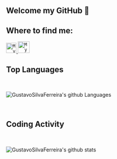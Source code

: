 ## Welcome my GitHub 👋

## Where to find me:

<a href="https://www.linkedin.com/in/gustavo-s-ferreira/" target="_blank">
  <code><img alt="My linkedin" width="28" src="https://cdn-icons.flaticon.com/png/512/3536/premium/3536505.png?token=exp=1647613827~hmac=df19595671d5af900e3e17d182745431" /></code>
</a>

<a href="mailto:guto7626@hotmail.com">
  <code><img alt="My e-mail" width="32" src="https://cdn-icons-png.flaticon.com/512/4698/4698190.png" /></code>
</a>

<br/>

## Top Languages

<br/>
<p>
  <img src="https://github-readme-stats.vercel.app/api/top-langs/?username=GustavoSilvaFerreira&theme=blue-green" alt="GustavoSilvaFerreira's github Languages" />
</p>

<br/>

## Coding Activity

<br/>

<p>
  <img src="https://github-readme-stats.vercel.app/api?username=GustavoSilvaFerreira&show_icons=true&theme=blue-green" alt="GustavoSilvaFerreira's github stats" />
</p>

<!--
**GustavoSilvaFerreira/GustavoSilvaFerreira** is a ✨ _special_ ✨ repository because its `README.md` (this file) appears on your GitHub profile.

Here are some ideas to get you started:

- 🔭 I’m currently working on ...
- 🌱 I’m currently learning ...
- 👯 I’m looking to collaborate on ...
- 🤔 I’m looking for help with ...
- 💬 Ask me about ...
- 📫 How to reach me: ...
- 😄 Pronouns: ...
- ⚡ Fun fact: ...
-->

